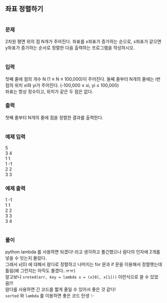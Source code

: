 ## 좌표 정렬하기

# 
### 문제
2차원 평면 위의 점 N개가 주어진다. 좌표를 x좌표가 증가하는 순으로, x좌표가 같으면 y좌표가 증가하는 순서로 정렬한 다음 출력하는 프로그램을 작성하시오.  
  

# 


### 입력
첫째 줄에 점의 개수 N (1 ≤ N ≤ 100,000)이 주어진다. 둘째 줄부터 N개의 줄에는 i번점의 위치 xi와 yi가 주어진다. (-100,000 ≤ xi, yi ≤ 100,000)  
 좌표는 항상 정수이고, 위치가 같은 두 점은 없다.



### 출력
첫째 줄부터 N개의 줄에 점을 정렬한 결과를 출력한다.


# 


### 예제 입력 
5  
3 4  
1 1  
1 -1  
2 2  
3 3  


### 예제 출력
1 -1  
1 1  
2 2  
3 3  
3 4  



# 
### **풀이**
python lambda 를 사용하면 되겠다! 라고 생각하고 풀긴했으나 람다의 인자에 2개를 넣을 수 잇는지 몰랐다.  
그래서 x[0] 에 대해서 람다로 정렬하고 나머지는 for 문과 if 문을 이용해서 정렬햇는데 틀림(왜 그런지는 아직도 몰겠다..ㅠㅠ)  
알고보니 `sroted(arr, key = lambda x = (x[0], x[1]))` 이런식으로 쓸 수 있었음!!!  
람다를 사용하면 긴 코드를 짧게 줄일 수 있어서 좋은 것 같다!  
`sorted` 와 `lambda` 를 이용하면 좋은 코드 탄생 ✨